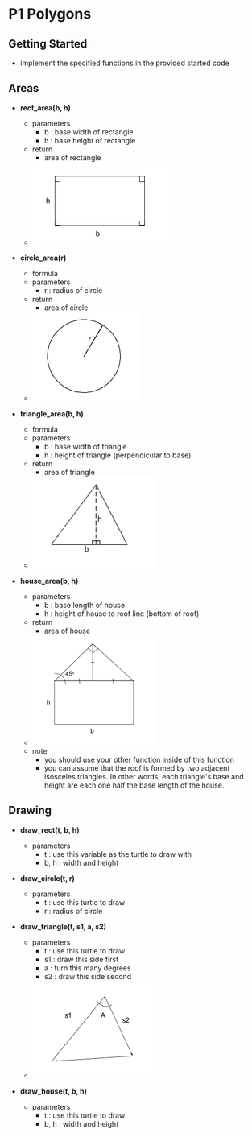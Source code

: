 # P1 Polygons

## Getting Started

- implement the specified functions in the provided started code

## Areas

- **rect_area(b, h)**
    - parameters
        - b : base width of rectangle
        - h : base height of rectangle
    - return
        - area of rectangle
    - ![](graphics/rectangle.png)

- **circle_area(r)**
    - formula
    - parameters
        - r : radius of circle
    - return
        - area of circle
    - ![](graphics/circle.png)

- **triangle_area(b, h)**
    - formula
    - parameters
        - b : base width of triangle
        - h : height of triangle (perpendicular to base)
    - return
        - area of triangle
    - ![](graphics/triangle.png)

- **house_area(b, h)**
    - parameters
        - b : base length of house
        - h : height of house to roof line (bottom of roof)
    - return
        - area of house
    - ![](graphics/house.png)
    - note
        - you should use your other function inside of this function
        - you can assume that the roof is formed by two adjacent isosceles triangles. In other words, each triangle's base and height are each one half the base length of the house.
    
## Drawing

- **draw_rect(t, b, h)**
    - parameters 
        - t : use this variable as the turtle to draw with
        - b, h : width and height

- **draw_circle(t, r)**
    - parameters
        - t : use this turtle to draw
        - r : radius of circle

- **draw_triangle(t, s1, a, s2)**
    - parameters
        - t : use this turtle to draw
        - s1 : draw this side first
        - a : turn this many degrees
        - s2 : draw this side second
    - ![](graphics/draw_tri.png)

- **draw_house(t, b, h)**
    - parameters
        - t : use this turtle to draw
        - b, h : width and height
